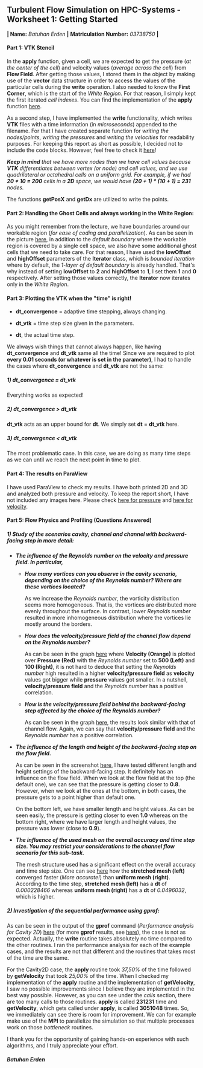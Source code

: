 ## Turbulent Flow Simulation on HPC-Systems - Worksheet 1: Getting Started

**| Name:** _Batuhan Erden_ **|** **Matriculation Number:** _03738750_ **|**

#### Part 1: VTK Stencil

In the **apply** function, given a cell, we are expected to get the pressure (_at the center of the cell_) and velocity values (_average across the cell_) from **Flow Field**. After getting those values, I stored them in the object by making use of the **vector** data structure in order to access the values of the particular cells during the **write** operation. I also needed to know the **First Corner**, which is the start of the _White Region_. For that reason, I simply kept the first iterated _cell indexes_. You can find the implementation of the **apply** function [here](https://gitlab.lrz.de/erdenbatuhan/hpc_turbulence_code_skeleton/-/blob/2472ab6961f6aef8f54b57d85470a64ac32e2f03/Source/Stencils/VTKStencil.cpp).

As a second step, I have implemented the **write** functionality, which writes **VTK** files with a time information (in _microseconds_) appended to the filename. For that I have created separate function for _writing the nodes/points_, _writing the pressures_ and _writing the velocities_ for readability purposes. For keeping this report as short as possible, I decided not to include the code blocks. However, feel free to check it [here](https://gitlab.lrz.de/erdenbatuhan/hpc_turbulence_code_skeleton/-/blob/2472ab6961f6aef8f54b57d85470a64ac32e2f03/Source/Stencils/VTKStencil.cpp)! 

_**Keep in mind** that we have more nodes than we have cell values because **VTK** differentiates between vertex (or node) and cell values, and we use quadrilateral or octahedral cells on a uniform grid. For example, if we had **20 * 10 = 200** cells in a **2D** space, we would have **(20 + 1) * (10 + 1) = 231** nodes._ 

The functions **getPosX** and **getDx** are utilized to write the points.

#### Part 2: Handling the Ghost Cells and always working in the White Region:

As you might remember from the lecture, we have boundaries around our workable region (_for ease of coding and parallelization_). As can be seen in the picture [here](https://gitlab.lrz.de/erdenbatuhan/hpc_turbulence_code_skeleton/-/blob/b3d2defa9ff808e20480ab7326e2cef8dc391b61/Doc/WS1/data/img/iterator_explained.png), in addition to the _default boundary_ where the workable region is covered by a single cell space, we also have some additional ghost cells that we need to take care. For that reason, I have used the **lowOffset** and **highOffset** parameters of the **Iterator** class, which is _bounded iteration_ where by default, the _1-layer of default boundary_ is already handled. That's why instead of setting **lowOffset** to **2** and **highOffset** to **1**, I set them **1** and **0** respectively. After setting those values correctly, the **Iterator** now iterates only in the _White Region_.

#### Part 3: Plotting the VTK when the "time" is right!

- **dt_convergence** = adaptive time stepping, always changing.

- **dt_vtk** = time step size given in the parameters.

- **dt**, the actual time step.

We always wish things that cannot always happen, like having **dt_convergence** and **dt_vtk** same all the time! Since we are required to plot **every 0.01 seconds (or whatever is set in the parameter)**, I had to handle the cases where **dt_convergence** and **dt_vtk** are not the same:

##### 1) dt_convergence = dt_vtk

Everything works as expected!

##### 2) dt_convergence > dt_vtk

**dt_vtk** acts as an upper bound for **dt**. We simply set **dt** = **dt_vtk** here.

##### 3) dt_convergence < dt_vtk

The most problematic case. In this case, we are doing as many time steps as we can until we reach the next point in time to plot.

#### Part 4: The results on ParaView

I have used ParaView to check my results. I have both printed 2D and 3D and analyzed both pressure and velocity. To keep the report short, I have not included any images here. Please check [here for pressure](https://gitlab.lrz.de/erdenbatuhan/hpc_turbulence_code_skeleton/-/tree/475535abbe5a111868121e2e216241d0d395b41d/Doc/WS1/data/out/pressure) and [here for velocity](https://gitlab.lrz.de/erdenbatuhan/hpc_turbulence_code_skeleton/-/tree/475535abbe5a111868121e2e216241d0d395b41d/Doc/WS1/data/out/velocity).

#### Part 5: Flow Physics and Profiling (Questions Answered)

##### 1) Study of the scenarios cavity, channel and channel with backward-facing step in more detail:

- _**The influence of the Reynolds number on the velocity and pressure field. In particular,**_

  - _**How many vortices can you observe in the cavity scenario, depending on the choice of the Reynolds number? Where are these vortices located?**_

    As we increase the _Reynolds number_, the vorticity distribution seems more homogeneous. That is, the vortices are distributed more evenly throughout the surface. In contrast, lower _Reynolds number_ resulted in more inhomogeneous distribution where the vortices lie mostly around the borders.

  - _**How does the velocity/pressure field of the channel flow depend on the Reynolds number?**_

    As can be seen in the graph [here](https://gitlab.lrz.de/erdenbatuhan/hpc_turbulence_code_skeleton/-/blob/b3d2defa9ff808e20480ab7326e2cef8dc391b61/Doc/WS1/data/img/channel_vel-press_re.png) where **Velocity (Orange)** is plotted over **Pressure (Red)** with  the _Reynolds number_ set to **500 (Left)** and **100 (Right)**, it is not hard to deduce that setting the _Reynolds number_ high resulted in a higher **velocity/pressure field** as **velocity** values got bigger while **pressure** values got smaller. In a nutshell, **velocity/pressure field** and the _Reynolds number_ has a positive correlation.

  - _**How is the velocity/pressure field behind the backward-facing step affected by the choice of the Reynolds number?**_

    As can be seen in the graph [here](https://gitlab.lrz.de/erdenbatuhan/hpc_turbulence_code_skeleton/-/blob/b3d2defa9ff808e20480ab7326e2cef8dc391b61/Doc/WS1/data/img/backward_vel-press_re.png), the results look similar with that of channel flow. Again, we can say that **velocity/pressure field** and the _Reynolds number_ has a positive correlation.

- _**The influence of the length and height of the backward-facing step on the flow field.**_

  As can be seen in the screenshot [here](https://gitlab.lrz.de/erdenbatuhan/hpc_turbulence_code_skeleton/-/blob/b3d2defa9ff808e20480ab7326e2cef8dc391b61/Doc/WS1/data/img/backward_length-height.png), I have tested different length and height settings of the backward-facing step. It definitely has an influence on the flow field. When we look at the flow field at the top (the default one), we can see that the pressure is getting closer to **0.8**. However, when we look at the ones at the bottom, in both cases, the pressure gets to a point higher than default one.

  On the bottom left, we have smaller length and height values. As can be seen easily, the pressure is getting closer to even **1.0** whereas on the bottom right, where we have larger length and height values, the pressure was lower (close to **0.9**).

- _**The influence of the used mesh on the overall accuracy and time step size. You may restrict your considerations to the channel flow scenario for this sub-task.**_

  The mesh structure used has a significant effect on the overall accuracy and time step size. One can see [here](https://gitlab.lrz.de/erdenbatuhan/hpc_turbulence_code_skeleton/-/blob/b3d2defa9ff808e20480ab7326e2cef8dc391b61/Doc/WS1/data/img/channel_mesh.png) how the **stretched mesh (left)** converged faster (_More accurate!_) than **uniform mesh (right)**. According to the time step, **stretched mesh (left)** has a **dt** of _0.000228466_ whereas **uniform mesh (right)** has a **dt** of _0.0496032_, which is higher.

##### 2) Investigation of the sequential performance using gprof:

As can be seen in the output of the **gprof** command (_Performance analysis for Cavity 2D_) [here](https://gitlab.lrz.de/erdenbatuhan/hpc_turbulence_code_skeleton/-/blob/b3d2defa9ff808e20480ab7326e2cef8dc391b61/Doc/WS1/data/gprof/analysis_Cavity2D.txt) (for more **gprof** results, see [here](https://gitlab.lrz.de/erdenbatuhan/hpc_turbulence_code_skeleton/-/tree/b3d2defa9ff808e20480ab7326e2cef8dc391b61/Doc/WS1/data/gprof)), the case is not as expected. Actually, the **write** routine takes absolutely no time compared to the other routines. I ran the performance analysis for each of the example cases, and the results are not that different and the routines that takes most of the time are the same.

For the Cavity2D case, the **apply** routine took _37,50%_ of the time followed by **getVelocity** that took _25,00%_ of the time. When I checked my implementation of the **apply** routine and the implementation of **getVelocity**, I saw no possible improvements since I believe they are implemented in the best way possible. However, as you can see under the _calls_ section, there are too many calls to those routines. **apply** is called **231231** time and **getVelocity**, which gets called under **apply**, is called **3051048** times. So, we immediately can see there is room for improvement. We can for example make use of the **MPI** to parallelize the simulation so that multiple processes work on those _bottleneck_ routines.


I thank you for the opportunity of gaining hands-on experience with such algorithms, and I truly appreciate your effort.


#### _Batuhan Erden_

